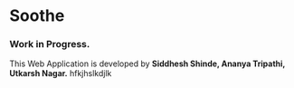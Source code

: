 # Soothe
### Work in Progress.
This Web Application is developed by 
**Siddhesh Shinde, Ananya Tripathi, Utkarsh Nagar.** hfkjhslkdjlk
